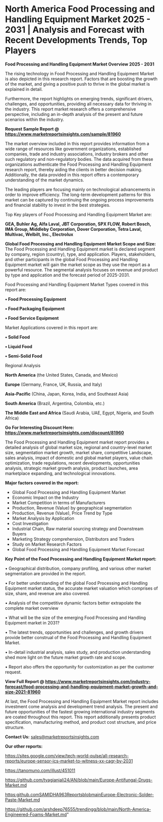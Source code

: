 # North America Food Processing and Handling Equipment Market 2025 - 2031 | Analysis and Forecast with Recent Developments Trends, Top Players

<Strong> Food Processing and Handling Equipment Market Overview 2025 - 2031</strong>

The rising technology in Food Processing and Handling Equipment Market is also depicted in this research report. Factors that are boosting the growth of the market, and giving a positive push to thrive in the global market is explained in detail.

Furthermore, the report highlights on emerging trends, significant drivers, challenges, and opportunities, providing all necessary data for thriving in the industry. This report market research offers a comprehensive perspective, including an in-depth analysis of the present and future scenarios within the industry.

<strong>Request Sample Report @ <a href=https://www.marketreportsinsights.com/sample/81960>https://www.marketreportsinsights.com/sample/81960</a></strong>

The market overview included in this report provides information from a wide range of resources like government organizations, established companies, trade and industry associations, industry brokers and other such regulatory and non-regulatory bodies. The data acquired from these organizations authenticate the Food Processing and Handling Equipment research report, thereby aiding the clients in better decision making. Additionally, the data provided in this report offers a contemporary understanding of the market dynamics.

The leading players are focusing mainly on technological advancements in order to improve efficiency. The long-term development patterns for this market can be captured by continuing the ongoing process improvements and financial stability to invest in the best strategies.

Top Key players of Food Processing and Handling Equipment Market are:

<strong>GEA, Buhler Ag, Alfa Laval, JBT Corporation, SPX FLOW, Robert Bosch, IMA Group, Middleby Corporation, Dover Corporation, Tetra Laval, Multivac, Welbilt, Inc., Electrolux</strong>

<strong><b>Global Food Processing and Handling Equipment Market Scope and Size:</b></strong>
The Food Processing and Handling Equipment market is declared segment by company, region (country), type, and application. Players, stakeholders, and other participants in the global Food Processing and Handling Equipment market will gain the market scope as they use the report as a powerful resource. The segmental analysis focuses on revenue and product by type and application and the forecast period of 2025-2031.

Food Processing and Handling Equipment Market Types covered in this report are:

<strong>• Food Processing Equipment

• Food Packaging Equipment

• Food Service Equipment</strong>

Market Applications covered in this report are:

<strong>• Solid Food

• Liquid Food

• Semi-Solid Food</strong> 

Regional Analysis

<strong>North America</strong> (the United States, Canada, and Mexico)

<strong>Europe</strong> (Germany, France, UK, Russia, and Italy)

<strong>Asia-Pacific</strong> (China, Japan, Korea, India, and Southeast Asia)

<strong>South America</strong> (Brazil, Argentina, Colombia, etc.)

<strong>The Middle East and Africa</strong> (Saudi Arabia, UAE, Egypt, Nigeria, and South Africa)

<strong>Go For Interesting Discount Here: <a href=https://www.marketreportsinsights.com/discount/81960>https://www.marketreportsinsights.com/discount/81960</a></strong>

The Food Processing and Handling Equipment market report provides a detailed analysis of global market size, regional and country-level market size, segmentation market growth, market share, competitive Landscape, sales analysis, impact of domestic and global market players, value chain optimization, trade regulations, recent developments, opportunities analysis, strategic market growth analysis, product launches, area marketplace expanding, and technological innovations.

<strong><b>Major factors covered in the report:</b></strong>
<ul>
  <li>Global Food Processing and Handling Equipment Market </li>
  <li>Economic Impact on the Industry</li>
  <li>Market Competition in terms of Manufacturers</li>
  <li>Production, Revenue (Value) by geographical segmentation</li>
  <li>Production, Revenue (Value), Price Trend by Type</li>
  <li>Market Analysis by Application</li>
  <li>Cost Investigation</li>
  <li>Industrial Chain, Raw material sourcing strategy and Downstream Buyers</li>
  <li>Marketing Strategy comprehension, Distributors and Traders</li>
  <li>Study on Market Research Factors</li>
  <li>Global Food Processing and Handling Equipment Market Forecast</li>
</ul>

<strong><b>Key Point of the Food Processing and Handling Equipment Market report:</b></strong>

• Geographical distribution, company profiling, and various other market segmentation are provided in the report.

• For better understanding of the global Food Processing and Handling Equipment market status, the accurate market valuation which comprises of size, share, and revenue are also covered.

• Analysis of the competitive dynamic factors better extrapolate the complete market overview

• What will be the size of the emerging Food Processing and Handling Equipment market in 2031?

• The latest trends, opportunities and challenges, and growth drivers provide better construal of the Food Processing and Handling Equipment Market.

• In-detail industrial analysis, sales study, and production understanding shed more light on the future market growth rate and scope.

• Report also offers the opportunity for customization as per the customer request.

<strong><b>View Full Report @ <a href=https://www.marketreportsinsights.com/industry-forecast/food-processing-and-handling-equipment-market-growth-and-size-2021-81960>https://www.marketreportsinsights.com/industry-forecast/food-processing-and-handling-equipment-market-growth-and-size-2021-81960</a></b></strong>


At last, the Food Processing and Handling Equipment Market report includes investment come analysis and development trend analysis. The present and future opportunities of the fastest growing international industry segments are coated throughout this report. This report additionally presents product specification, manufacturing method, and product cost structure, and price structure.

<strong>Contact Us:</strong>
sales@marketreportsinsights.com

<strong>Our other reports:</strong>

<a href=https://sites.google.com/view/tech-world-pulse/all-research-reports/europe-sensor-ics-market-to-witness-xx-cagr-by-2031>https://sites.google.com/view/tech-world-pulse/all-research-reports/europe-sensor-ics-market-to-witness-xx-cagr-by-2031</a>

<a href=https://tanomuno.com/illust/451011>https://tanomuno.com/illust/451011</a>

<a href=https://github.com/tyagianjali24/AN/blob/main/Europe-Antifungal-Drugs-Market.md>https://github.com/tyagianjali24/AN/blob/main/Europe-Antifungal-Drugs-Market.md</a>

<a href=https:github.comSAMIDHA963ReportsblobmainEurope-Electronic-Solder-Paste-Market.md>https:github.comSAMIDHA963ReportsblobmainEurope-Electronic-Solder-Paste-Market.md</a>

<a href=https://github.com/arshdeep76555/trendingg/blob/main/North-America-Engineered-Foams-Market.md>https://github.com/arshdeep76555/trendingg/blob/main/North-America-Engineered-Foams-Market.md</a>"
